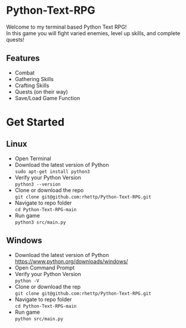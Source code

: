 # Python-Text-RPG
Welcome to my terminal based Python Text RPG!  
In this game you will fight varied enemies, level up skills, and complete quests!
## Features
- Combat
- Gathering Skills
- Crafting Skills
- Quests (on their way)
- Save/Load Game Function

# Get Started
## Linux
- Open Terminal
- Download the latest version of Python  
`sudo apt-get install python3`
- Verify your Python Version    
`python3 --version`
- Clone or download the repo  
`git clone git@github.com:rhettp/Python-Text-RPG.git`
- Navigate to repo folder  
`cd Python-Text-RPG-main`
- Run game  
`python3 src/main.py`
## Windows
- Download the latest version of Python  
https://www.python.org/downloads/windows/
- Open Command Prompt
- Verify your Python Version  
`python -V`
- Clone or download the rep  
`git clone git@github.com:rhettp/Python-Text-RPG.git`
- Navigate to repo folder  
`cd Python-Text-RPG-main`
- Run game  
`python src/main.py`
